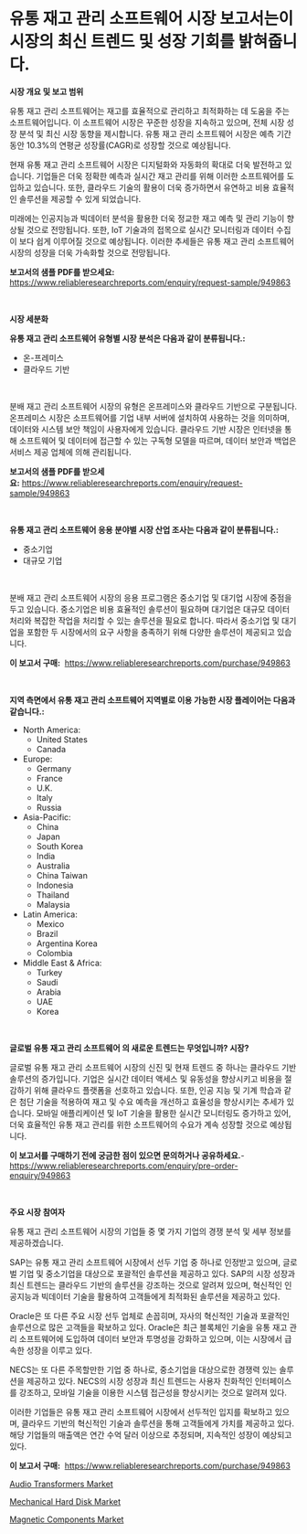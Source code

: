 <p><h1>유통 재고 관리 소프트웨어 시장 보고서는이 시장의 최신 트렌드 및 성장 기회를 밝혀줍니다.</h1></p><p><strong>시장 개요 및 보고 범위</strong></p>
<p><p>유통 재고 관리 소프트웨어는 재고를 효율적으로 관리하고 최적화하는 데 도움을 주는 소프트웨어입니다. 이 소프트웨어 시장은 꾸준한 성장을 지속하고 있으며, 전체 시장 성장 분석 및 최신 시장 동향을 제시합니다. 유통 재고 관리 소프트웨어 시장은 예측 기간 동안 10.3%의 연평균 성장률(CAGR)로 성장할 것으로 예상됩니다. </p><p>현재 유통 재고 관리 소프트웨어 시장은 디지털화와 자동화의 확대로 더욱 발전하고 있습니다. 기업들은 더욱 정확한 예측과 실시간 재고 관리를 위해 이러한 소프트웨어를 도입하고 있습니다. 또한, 클라우드 기술의 활용이 더욱 증가하면서 유연하고 비용 효율적인 솔루션을 제공할 수 있게 되었습니다. </p><p>미래에는 인공지능과 빅데이터 분석을 활용한 더욱 정교한 재고 예측 및 관리 기능이 향상될 것으로 전망됩니다. 또한, IoT 기술과의 접목으로 실시간 모니터링과 데이터 수집이 보다 쉽게 이루어질 것으로 예상됩니다. 이러한 추세들은 유통 재고 관리 소프트웨어 시장의 성장을 더욱 가속화할 것으로 전망됩니다.</p></p>
<p><strong>보고서의 샘플 PDF를 받으세요:</strong> <a href="https://www.reliableresearchreports.com/enquiry/request-sample/949863">https://www.reliableresearchreports.com/enquiry/request-sample/949863</a></p>
<p>&nbsp;</p>
<p><strong>시장 세분화</strong></p>
<p><strong>유통 재고 관리 소프트웨어 유형별 시장 분석은 다음과 같이 분류됩니다.:</strong></p>
<p><ul><li>온-프레미스</li><li>클라우드 기반</li></ul></p>
<p>&nbsp;</p>
<p><p>분배 재고 관리 소프트웨어 시장의 유형은 온프레미스와 클라우드 기반으로 구분됩니다. 온프레미스 시장은 소프트웨어를 기업 내부 서버에 설치하여 사용하는 것을 의미하며, 데이터와 시스템 보안 책임이 사용자에게 있습니다. 클라우드 기반 시장은 인터넷을 통해 소프트웨어 및 데이터에 접근할 수 있는 구독형 모델을 따르며, 데이터 보안과 백업은 서비스 제공 업체에 의해 관리됩니다.</p></p>
<p><strong>보고서의 샘플 PDF를 받으세요:</strong>&nbsp;<a href="https://www.reliableresearchreports.com/enquiry/request-sample/949863">https://www.reliableresearchreports.com/enquiry/request-sample/949863</a></p>
<p>&nbsp;</p>
<p><strong> 유통 재고 관리 소프트웨어 응용 분야별 시장 산업 조사는 다음과 같이 분류됩니다.:</strong></p>
<p><ul><li>중소기업</li><li>대규모 기업</li></ul></p>
<p>&nbsp;</p>
<p><p>분배 재고 관리 소프트웨어 시장의 응용 프로그램은 중소기업 및 대기업 시장에 중점을 두고 있습니다. 중소기업은 비용 효율적인 솔루션이 필요하며 대기업은 대규모 데이터 처리와 복잡한 작업을 처리할 수 있는 솔루션을 필요로 합니다. 따라서 중소기업 및 대기업을 포함한 두 시장에서의 요구 사항을 충족하기 위해 다양한 솔루션이 제공되고 있습니다.</p></p>
<p><strong>이 보고서 구매:</strong>&nbsp; <a href="https://www.reliableresearchreports.com/purchase/949863">https://www.reliableresearchreports.com/purchase/949863</a></p>
<p>&nbsp;</p>
<p><strong>지역 측면에서 유통 재고 관리 소프트웨어 지역별로 이용 가능한 시장 플레이어는 다음과 같습니다.:</strong></p>
<p><ul>
    <li>
        North America:
        <ul>
            <li>United States</li>
            <li>Canada</li>
        </ul>
    </li>
    <li>
        Europe:
        <ul>
            <li>Germany</li>
            <li>France</li>
            <li>U.K.</li>
            <li>Italy</li>
            <li>Russia</li>
        </ul>
    </li>
    <li>
        Asia-Pacific:
        <ul>
            <li>China</li>
            <li>Japan</li>
            <li>South Korea</li>
            <li>India</li>
            <li>Australia</li>
            <li>China Taiwan</li>
            <li>Indonesia</li>
            <li>Thailand</li>
            <li>Malaysia</li>
        </ul>
    </li>
    <li>
        Latin America:
        <ul>
            <li>Mexico</li>
            <li>Brazil</li>
            <li>Argentina Korea</li>
            <li>Colombia</li>
        </ul>
    </li>
    <li>
        Middle East & Africa:
        <ul>
            <li>Turkey</li>
            <li>Saudi</li>
            <li>Arabia</li>
            <li>UAE</li>
            <li>Korea</li>
        </ul>
    </li>
    </ul></p>
<p>&nbsp;</p>
<p><strong>글로벌 유통 재고 관리 소프트웨어 의 새로운 트렌드는 무엇입니까? 시장?</strong></p>
<p><p>글로벌 유통 재고 관리 소프트웨어 시장의 신진 및 현재 트렌드 중 하나는 클라우드 기반 솔루션의 증가입니다. 기업은 실시간 데이터 액세스 및 유동성을 향상시키고 비용을 절감하기 위해 클라우드 플랫폼을 선호하고 있습니다. 또한, 인공 지능 및 기계 학습과 같은 첨단 기술을 적용하여 재고 및 수요 예측을 개선하고 효율성을 향상시키는 추세가 있습니다. 모바일 애플리케이션 및 IoT 기술을 활용한 실시간 모니터링도 증가하고 있어, 더욱 효율적인 유통 재고 관리를 위한 소프트웨어의 수요가 계속 성장할 것으로 예상됩니다.</p></p>
<p><strong>이 보고서를 구매하기 전에 궁금한 점이 있으면 문의하거나 공유하세요.</strong>- <a href="https://www.reliableresearchreports.com/enquiry/pre-order-enquiry/949863">https://www.reliableresearchreports.com/enquiry/pre-order-enquiry/949863</a></p>
<p>&nbsp;</p>
<p><strong>주요 시장 참여자</strong></p>
<p><p>유통 재고 관리 소프트웨어 시장의 기업들 중 몇 가지 기업의 경쟁 분석 및 세부 정보를 제공하겠습니다.</p><p>SAP는 유통 재고 관리 소프트웨어 시장에서 선두 기업 중 하나로 인정받고 있으며, 글로벌 기업 및 중소기업을 대상으로 포괄적인 솔루션을 제공하고 있다. SAP의 시장 성장과 최신 트렌드는 클라우드 기반의 솔루션을 강조하는 것으로 알려져 있으며, 혁신적인 인공지능과 빅데이터 기술을 활용하여 고객들에게 최적화된 솔루션을 제공하고 있다.</p><p>Oracle은 또 다른 주요 시장 선두 업체로 손꼽히며, 자사의 혁신적인 기술과 포괄적인 솔루션으로 많은 고객들을 확보하고 있다. Oracle은 최근 블록체인 기술을 유통 재고 관리 소프트웨어에 도입하여 데이터 보안과 투명성을 강화하고 있으며, 이는 시장에서 급속한 성장을 이루고 있다.</p><p>NECS는 또 다른 주목할만한 기업 중 하나로, 중소기업을 대상으로한 경쟁력 있는 솔루션을 제공하고 있다. NECS의 시장 성장과 최신 트렌드는 사용자 친화적인 인터페이스를 강조하고, 모바일 기술을 이용한 시스템 접근성을 향상시키는 것으로 알려져 있다.</p><p>이러한 기업들은 유통 재고 관리 소프트웨어 시장에서 선두적인 입지를 확보하고 있으며, 클라우드 기반의 혁신적인 기술과 솔루션을 통해 고객들에게 가치를 제공하고 있다. 해당 기업들의 매출액은 연간 수억 달러 이상으로 추정되며, 지속적인 성장이 예상되고 있다.</p></p>
<p><strong>이 보고서 구매:</strong>&nbsp;&nbsp;<a href="https://www.reliableresearchreports.com/purchase/949863">https://www.reliableresearchreports.com/purchase/949863</a></p>
<p><p><a href="https://github.com/redneck06/Market-Research-Report-List-2/blob/main/audio-transformers-market.md">Audio Transformers Market</a></p><p><a href="https://github.com/nicoletavirag/Market-Research-Report-List-2/blob/main/mechanical-hard-disk-market.md">Mechanical Hard Disk Market</a></p><p><a href="https://github.com/mauripalmi/Market-Research-Report-List-2/blob/main/magnetic-components-market.md">Magnetic Components Market</a></p></p>
